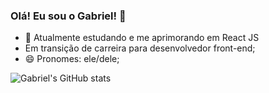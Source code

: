 ### Olá! Eu sou o Gabriel! 👋

- 🌱 Atualmente estudando e me aprimorando em React JS
- Em transição de carreira para desenvolvedor front-end;
- 😄 Pronomes: ele/dele;

![Gabriel's GitHub stats](https://github-readme-stats.vercel.app/api?username=gabrielmatsuda17&show_icons=true&theme=dark)

